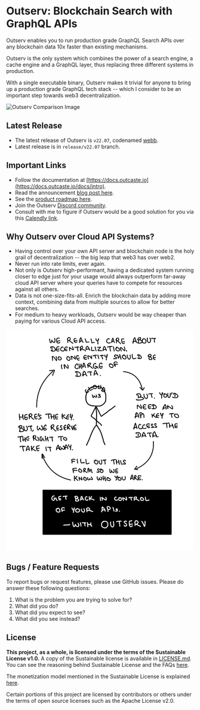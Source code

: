 # Outserv: Blockchain Search with GraphQL APIs

Outserv enables you to run production grade GraphQL Search APIs over any
blockchain data 10x faster than existing mechanisms.

Outserv is the only system which combines the power of a search engine, a cache
engine and a GraphQL layer, thus replacing three different systems in
production.

With a single executable binary, Outserv makes it trivial for anyone to bring up
a production grade GraphQL tech stack -- which I consider to be an important
step towards web3 decentralization.

![Outserv Comparison Image](/static/outserv.jpeg)

## Latest Release

- The latest release of Outserv is `v22.07`, codenamed
    [webb](https://webb.nasa.gov/).
- Latest release is in `release/v22.07` branch.

## Important Links

- Follow the documentation at [https://docs.outcaste.io](https://docs.outcaste.io/docs/intro).
- Read the announcement [blog post
here](https://manishrjain.com/outserv-graphql-blockchain-search).
- See the [product roadmap here](https://github.com/outcaste-io/outserv/issues/61).
- Join the Outserv [Discord community](https://discord.gg/rmJnNd4XaV).
- Consult with me to figure if Outserv would be a good solution
for you via this [Calendly
link](https://calendly.com/manishrjain/consulting-on-outserv).

## Why Outserv over Cloud API Systems?

- Having control over your own API server and blockchain node is the holy grail of decentralization -- the big leap that web3 has over web2.
- Never run into rate limits, ever again.
- Not only is Outserv high-performant, having a dedicated system running
    closer to edge just for your usage would always outperform far-away cloud
    API server where your queries have to compete for resources against all
    others.
- Data is not one-size-fits-all. Enrich the blockchain data by adding more
    context, combining data from multiple sources to allow for better searches.
- For medium to heavy workloads, Outserv would be way cheaper than paying for
    various Cloud API access.

<img src="/static/decentralization.jpeg" width="500" />

## Bugs / Feature Requests

To report bugs or request features, please use GitHub issues. Please do answer these
following questions:

1. What is the problem you are trying to solve for?
2. What did you do?
3. What did you expect to see?
4. What did you see instead?

## License

**This project, as a whole, is licensed under the terms of the Sustainable
License v1.0.** A copy of the Sustainable license is available in
[LICENSE.md](LICENSE.md). You can see the reasoning behind Sustainable License
and the FAQs [here](https://manishrjain.com/tagged/license).

The monetization model mentioned in the Sustainable License is explained
[here](/billing).

Certain portions of this project are licensed by contributors or others
under the terms of open source licenses such as the Apache License v2.0.

